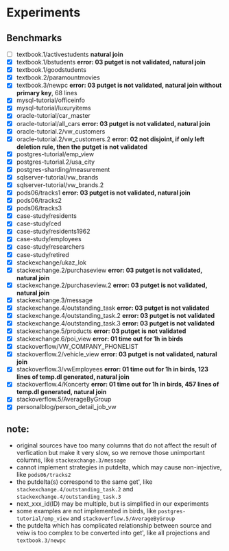 # Experiments
## Benchmarks
- [ ] textbook.1/activestudents **natural join**
- [x] textbook.1/bstudents  **error: 03 putget is not validated, natural join**
- [x] textbook.1/goodstudents
- [x] textbook.2/paramountmovies
- [x] textbook.3/newpc  **error: 03 putget is not validated, natural join without primary key**, 68 lines
- [x] mysql-tutorial/officeinfo
- [x] mysql-tutorial/luxuryitems
- [x] oracle-tutorial/car_master
- [x] oracle-tutorial/all_cars  **error: 03 putget is not validated, natural join**   
- [x] oracle-tutorial.2/vw_customers  
- [x] oracle-tutorial.2/vw_customers.2  **error: 02 not disjoint, if only left deletion rule, then the putget is not validated**
- [x] postgres-tutorial/emp_view
- [x] postgres-tutorial.2/usa_city
- [x] postgres-sharding/measurement
- [x] sqlserver-tutorial/vw_brands
- [x] sqlserver-tutorial/vw_brands.2
- [x] pods06/tracks1    **error: 03 putget is not validated, natural join**  
- [x] pods06/tracks2
- [x] pods06/tracks3
- [x] case-study/residents
- [x] case-study/ced
- [x] case-study/residents1962
- [x] case-study/employees
- [x] case-study/researchers
- [x] case-study/retired
- [x] stackexchange/ukaz_lok
- [x] stackexchange.2/purchaseview  **error: 03 putget is not validated, natural join**  
- [x] stackexchange.2/purchaseview.2    **error: 03 putget is not validated, natural join**  
- [x] stackexchange.3/message   
- [x] stackexchange.4/outstanding_task  **error: 03 putget is not validated**
- [x] stackexchange.4/outstanding_task.2    **error: 03 putget is not validated**
- [x] stackexchange.4/outstanding_task.3    **error: 03 putget is not validated**
- [x] stackexchange.5/products  **error: 03 putget is not validated**
- [x] stackexchange.6/poi_view  **error: 01 time out for 1h in birds**
- [x] stackoverflow/VW_COMPANY_PHONELIST
- [x] stackoverflow.2/vehicle_view  **error: 03 putget is not validated, natural join**
- [x] stackoverflow.3/vwEmployees   **error: 01 time out for 1h in birds, 123 lines of temp.dl generated, natural join**
- [x] stackoverflow.4/Koncerty  **error: 01 time out for 1h in birds, 457 lines of temp.dl generated, natural join**
- [x] stackoverflow.5/AverageByGroup
- [x] personalblog/person_detail_job_vw 

## note: 
- original sources have too many columns that do not affect the result of verfication but make it very slow, so we remove those unimportant columns, like `stackexchange.3/message`
- cannot implement strategies in putdelta, which may cause non-injective, like `pods06/tracks2`
- the putdelta(s) correspond to the same get', like `stackexchange.4/outstanding_task.2` and `stackexchange.4/outstanding_task.3`
- next_xxx_id(ID) may be multiple, but is simplified in our experiments
- some examples are not implemented in birds, like `postgres-tutorial/emp_view` and `stackoverflow.5/AverageByGroup`
- the putdelta which has complicated relationship between source and veiw is too complex to be converted into get', like all projections and `textbook.3/newpc`
